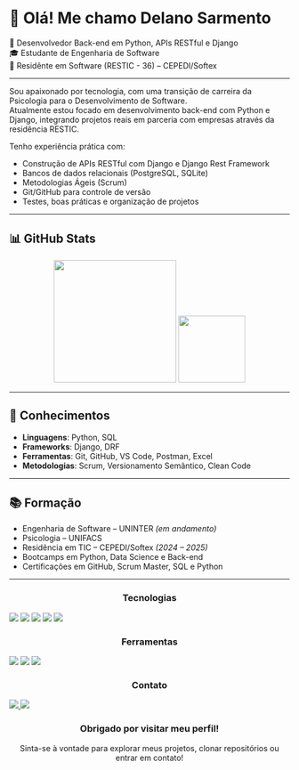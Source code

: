 # 👋 Olá! Me chamo Delano Sarmento

🎯 Desenvolvedor Back-end em Python, APIs RESTful e Django  
🎓 Estudante de Engenharia de Software  
🚀 Residênte em Software (RESTIC - 36) – CEPEDI/Softex

---

Sou apaixonado por tecnologia, com uma transição de carreira da Psicologia para o Desenvolvimento de Software.  
Atualmente estou focado em desenvolvimento back-end com Python e Django, integrando projetos reais em parceria com empresas através da residência RESTIC.

Tenho experiência prática com:
- Construção de APIs RESTful com Django e Django Rest Framework  
- Bancos de dados relacionais (PostgreSQL, SQLite)  
- Metodologias Ágeis (Scrum)  
- Git/GitHub para controle de versão  
- Testes, boas práticas e organização de projetos

---

## 📊 GitHub Stats

<div align="center">

  <!-- Estatísticas de Contribuições -->
  <img height="220em" src="https://github-readme-stats.vercel.app/api?username=SarmentoDelano&show_icons=true&hide_border=true&bg_color=0d1117&title_color=FFD43B&icon_color=FFD43B&text_color=FFFFFF" />

  <!-- Linguagens mais usadas -->
  <img height="120em" src="https://github-readme-stats.vercel.app/api/top-langs/?username=SarmentoDelano&layout=compact&hide_border=true&bg_color=0d1117&title_color=FFD43B&text_color=FFFFFF&icon_color=FFD43B" />

</div>

---

## 🧠 Conhecimentos

- **Linguagens**: Python, SQL
- **Frameworks**: Django, DRF  
- **Ferramentas**: Git, GitHub, VS Code, Postman, Excel  
- **Metodologias**: Scrum, Versionamento Semântico, Clean Code  

---

## 📚 Formação

- Engenharia de Software – UNINTER *(em andamento)*  
- Psicologia – UNIFACS  
- Residência em TIC – CEPEDI/Softex *(2024 – 2025)*  
- Bootcamps em Python, Data Science e Back-end  
- Certificações em GitHub, Scrum Master, SQL e Python

---

<!-- Seção de Tecnologias e Ferramentas -->
<div align="center">

<!-- TECNOLOGIAS -->
<h3>Tecnologias</h3>
<p align="left">
  <img src="https://skillicons.dev/icons?i=python,django,fastapi&theme=dark" />
  <img src="https://skillicons.dev/icons?i=postgresql,sqlite&theme=dark" />
  <img src="https://skillicons.dev/icons?i=mysql&theme=dark" />
  <img src="https://img.shields.io/badge/DRF-Django%20Rest%20Framework-092E20?style=for-the-badge&logo=django&logoColor=white" />
  <img src="https://img.shields.io/badge/APIs%20RESTful-FF6F00?style=for-the-badge&logo=fastapi&logoColor=white" />
</p>

<!-- FERRAMENTAS -->
<h3>Ferramentas</h3>
<p align="left">
  <img src="https://skillicons.dev/icons?i=git,github,vscode,pycharm,postman&theme=dark" />
  <img src="https://skillicons.dev/icons?i=excel&theme=dark" />
  <img src="https://img.shields.io/badge/YML-Config-000000?style=for-the-badge&logo=yaml&logoColor=white" />
</p>

<!-- CONTATO -->
<h3>Contato</h3>
<p align="left">
  <a href="https://www.linkedin.com/in/delanosarmento/" target="_blank">
    <img src="https://skillicons.dev/icons?i=linkedin&theme=dark" />
  </a>
  <a href="mailto:delanosarmento1@gmail.com" target="_blank">
    <img src="https://skillicons.dev/icons?i=gmail&theme=dark" />
  </a>
</p>



### Obrigado por visitar meu perfil!  
Sinta-se à vontade para explorar meus projetos, clonar repositórios ou entrar em contato!
